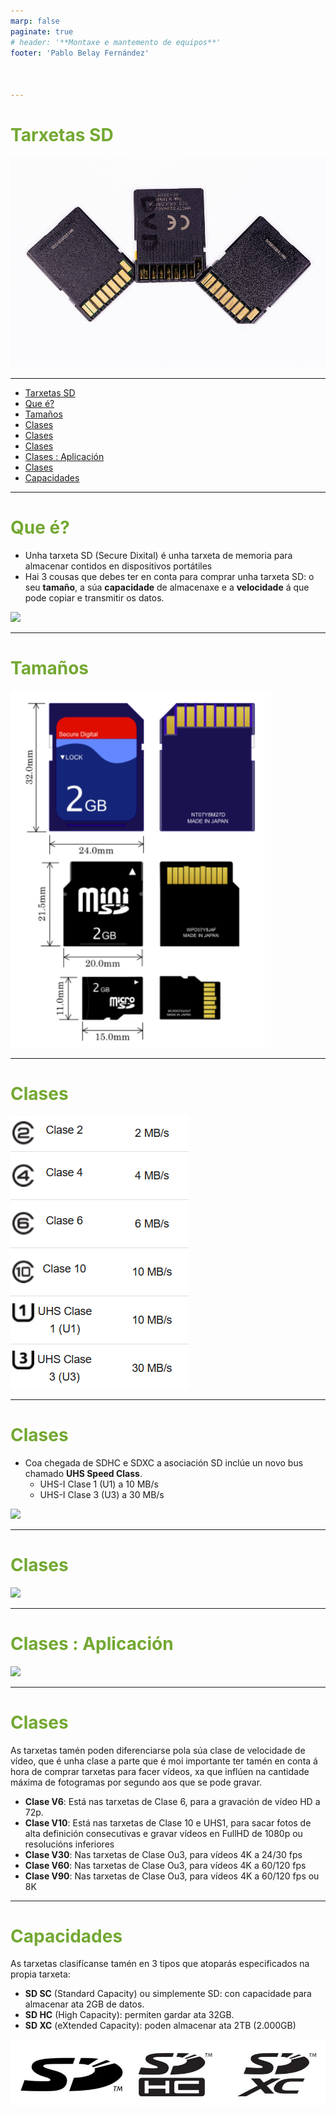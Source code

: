 ```yaml
---
marp: false
paginate: true
# header: '**Montaxe e mantemento de equipos**'
footer: 'Pablo Belay Fernández'



---
```

<!--
Notas para a presentación
-->
# Tarxetas SD  
 ![](img/01-sd.jpg)  
<style>
  :root{
     --color-background: #101010;
     --color-foreground: #fff;
  }
  h1{
    color:#73a832;
  }

  h2{
    color:#32a883;
  }

  .anotacion {
  font-size: 10px;
}
</style>

<!-- _colorPreset: dark -->
---
- [Tarxetas SD](#tarxetas-sd)
- [Que é?](#que-é)
- [Tamaños](#tamaños)
- [Clases](#clases)
- [Clases](#clases-1)
- [Clases](#clases-2)
- [Clases : Aplicación](#clases--aplicación)
- [Clases](#clases-3)
- [Capacidades](#capacidades)
 


---
# Que é? 
- Unha tarxeta SD (Secure Dixital) é unha tarxeta de memoria para almacenar contidos en dispositivos portátiles
- Hai 3 cousas que debes ter en conta para comprar unha tarxeta SD: o seu **tamaño**, a súa **capacidade** de almacenaxe e a **velocidade** á que pode copiar e transmitir os datos.
  
![](https://imgur.com/QIkERMX.png)

---
# Tamaños
![](img/02-tipos.png)

---
# Clases
![](img/03-clase.png)

---
# Clases
* Coa chegada de SDHC e SDXC a asociación SD inclúe un novo bus chamado **UHS Speed Class**.
  * UHS-I Clase 1 (U1) a 10 MB/s
  * UHS-I Clase 3 (U3) a 30 MB/s

![](https://imgur.com/pdXHav9.png)

---
# Clases
![](https://i.imgur.com/PjxREYW.png)

---
# Clases : Aplicación

![](https://i.imgur.com/R2w9j1i.png)

---
# Clases
As tarxetas tamén poden diferenciarse pola súa clase de velocidade de vídeo, que é unha clase a parte que é moi importante ter tamén en conta á hora de comprar tarxetas para facer vídeos, xa que inflúen na cantidade máxima de fotogramas por segundo aos que se pode gravar.
* **Clase V6**: Está nas tarxetas de Clase 6, para a gravación de vídeo HD a 72p.
* **Clase V10**: Está nas tarxetas de Clase 10 e UHS1, para sacar fotos de alta definición consecutivas e gravar vídeos en FullHD de 1080p  ou resolucións inferiores
* **Clase V30**: Nas tarxetas de Clase Ou3, para vídeos 4K a 24/30 fps
* **Clase V60**: Nas tarxetas de Clase Ou3, para vídeos 4K a 60/120 fps
* **Clase V90**: Nas tarxetas de Clase Ou3, para vídeos 4K a 60/120 fps ou 8K

---
# Capacidades
As tarxetas clasifícanse tamén en 3 tipos que atoparás especificados na propia tarxeta:

* **SD SC** (Standard Capacity) ou simplemente SD: con capacidade para almacenar ata 2GB de datos.
* **SD HC** (High Capacity): permiten gardar ata 32GB.
* **SD XC** (eXtended Capacity): poden almacenar ata 2TB (2.000GB)

![](img/04-tipos.png)


